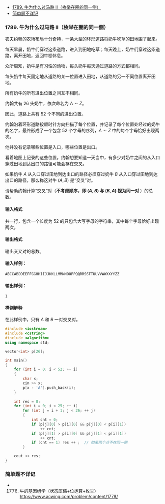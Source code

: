 <!-- @import "[TOC]" {cmd="toc" depthFrom=1 depthTo=6 orderedList=false} -->

<!-- code_chunk_output -->

- [1789. 牛为什么过马路 II（枚举在圈的同一侧）](#1789-牛为什么过马路-ii枚举在圈的同一侧)
- [简单题不详记](#简单题不详记)

<!-- /code_chunk_output -->

### 1789. 牛为什么过马路 II（枚举在圈的同一侧）

农夫约翰的农场布局十分奇特，一条大型的环形道路将奶牛吃草的田地围了起来。

每天早晨，奶牛们穿过这条道路，进入到田地吃草；每天晚上，奶牛们穿过这条道路，离开田地，返回牛棚休息。

众所周知，奶牛是有习性的动物，每头奶牛每天通过道路的方式都相同。

每头奶牛每天固定地从道路的某一位置进入田地，从道路的另一不同位置离开田地。

所有奶牛的所有进出位置之间互不相同。

约翰共有 $26$ 头奶牛，依次命名为 $A \sim Z$。

因此，道路上共有 $52$ 个不同的进出位置。

约翰沿着环形道路按顺时针方向扫描了每个位置，并记录了每个位置处经过的奶牛的名字，最终形成了一个包含 $52$ 个字母的序列，$A \sim Z$ 中的每个字母恰好出现两次。

他并没有记录哪些位置是入口，哪些位置是出口。

看着地图上记录的这些位置，约翰想要知道一天当中，有多少对奶牛之间的从入口穿过田地到达出口的路径可能会存在交叉。

如果奶牛 $A$ 从入口穿过田地到达出口的路径必须穿过奶牛 $B$ 从入口穿过田地到达出口的路径，那么称这对牛 $(A, B)$ 是“交叉”对。

请帮助约翰计算“交叉”对（<strong>不考虑顺序，即 $(A, B)$ 与 $(B, A)$ 视为同一对 </strong>）的总数。

<h4>输入格式</h4>

共一行，包含一个长度为 $52$ 的只包含大写字母的字符串，其中每个字母恰好出现两次。

<h4>输出格式</h4>

输出交叉对的总数。

<h4>输入样例：</h4>

```
ABCCABDDEEFFGGHHIIJJKKLLMMNNOOPPQQRRSSTTUUVVWWXXYYZZ
```

<h4>输出样例：</h4>

```
1
```

<h4>样例解释</h4>

在此样例中，只有 $A$ 和 $B$ 一对交叉对。

```cpp
#include <iostream>
#include <cstring>
#include <algorithm>
using namespace std;

vector<int> p[26];

int main()
{
    for (int i = 0; i < 52; ++ i)
    {
        char x;
        cin >> x;
        p[x - 'A'].push_back(i);
    }
    
    int res = 0;
    for (int i = 0; i < 25; ++ i)
        for (int j = i + 1; j < 26; ++ j)
        {
            int cnt = 0;
            if (p[j][0] > p[i][0] && p[j][0] < p[i][1])
                ++ cnt;
            if (p[j][1] > p[i][0] && p[j][1] < p[i][1])
                ++ cnt;
            if (cnt == 1) res ++ ;  // 如果两个点不在同一侧
        }

    cout << res;
}
```

### 简单题不详记

- 1776. 牛的基因组学（状态压缩+位运算+枚举） https://www.acwing.com/problem/content/1778/

